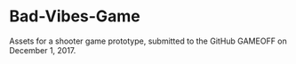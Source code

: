 # Bad-Vibes-Game
Assets for a shooter game prototype, submitted to the GitHub GAMEOFF on December 1, 2017.
